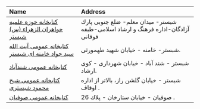 | Name                                                                  | Address                                                                          |
|:----------------------------------------------------------------------|:---------------------------------------------------------------------------------|
| [کتابخانه حوزه علمیه خواهران الزهراء (س) شبستر](http://)              | شبستر- میدان معلم- ضلع جنوبی پارك آزادگان-اداره فرهنگ و ارشاد اسلامی-طبقه فوقانی |
| [كتابخانه عمومی آیت الله سید جواد خامنه ای شبستر](http://tabrizpl.ir) | شبستر- خامنه - خيابان شهيد طهمورثى.                                              |
| [كتابخانه عمومی شندآباد](http://)                                     | شبستر - شند آباد - خیابان شهرداری - كوی ارشاد.                                   |
| [كتابخانه عمومی شیخ محمود شبستری](http://tabrizpl.ir)                 | شبستر - خیابان گلشن راز، بالاتر از اداره اوقاف .                                 |
| [كتابخانه عمومی صوفیان](http://libsofian.blogfa.com)                  | صوفيان - خيابان ستارخان - پلاك 26 .                                              |